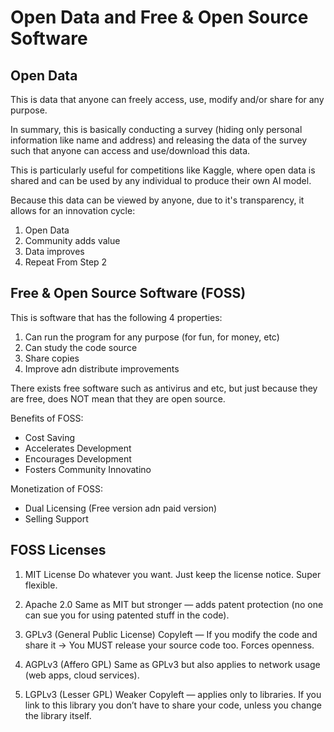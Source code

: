 # Open Data and Free & Open Source Software

## Open Data

This is data that anyone can freely access, use, modify and/or share for any
purpose. 

In summary, this is basically conducting a survey (hiding only personal
information like name and address) and releasing the data of the survey
such that anyone can access and use/download this data.

This is particularly useful for competitions like Kaggle, where open data
is shared and can be used by any individual to produce their own AI model.

Because this data can be viewed by anyone, due to it's transparency, it
allows for an innovation cycle:
1. Open Data
2. Community adds value
3. Data improves
4. Repeat From Step 2

## Free & Open Source Software (FOSS)

This is software that has the following 4 properties:
1. Can run the program for any purpose (for fun, for money, etc)
2. Can study the code source
3. Share copies
4. Improve adn distribute improvements

There exists free software such as antivirus and etc, but just because they
are free, does NOT mean that they are open source. 

Benefits of FOSS:
- Cost Saving
- Accelerates Development
- Encourages Development
- Fosters Community Innovatino

Monetization of FOSS:
- Dual Licensing (Free version adn paid version)
- Selling Support

## FOSS Licenses

1. MIT License
Do whatever you want. Just keep the license notice. Super flexible.

2. Apache 2.0
Same as MIT but stronger — adds patent protection 
(no one can sue you for using patented stuff in the code).

3. GPLv3 (General Public License)
Copyleft — If you modify the code and share it → You MUST 
release your source code too. Forces openness.

4. AGPLv3 (Affero GPL)
Same as GPLv3 but also applies to network usage (web apps, cloud services).

5. LGPLv3 (Lesser GPL)
Weaker Copyleft — applies only to libraries. If you link to this library 
you don’t have to share your code, unless you change the library itself.






